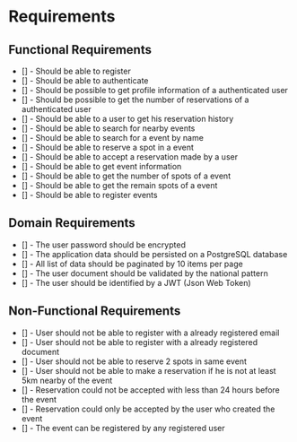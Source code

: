 # Requirements

## Functional Requirements
- [] - Should be able to register
- [] - Should be able to authenticate
- [] - Should be possible to get profile information of a authenticated user
- [] - Should be possible to get the number of reservations of a authenticated user
- [] - Should be able to a user to get his reservation history
- [] - Should be able to search for nearby events 
- [] - Should be able to search for a event by name
- [] - Should be able to reserve a spot in a event
- [] - Should be able to accept a reservation made by a user
- [] - Should be able to get event information
- [] - Should be able to get the number of spots of a event
- [] - Should be able to get the remain spots of a event
- [] - Should be able to register events

## Domain Requirements
- [] - The user password should be encrypted
- [] - The application data should be persisted on a PostgreSQL database
- [] - All list of data should be paginated by 10 items per page
- [] - The user document should be validated by the national pattern
- [] - The user should be identified by a JWT (Json Web Token)

## Non-Functional Requirements
- [] - User should not be able to register with a already registered email
- [] - User should not be able to register with a already registered document
- [] - User should not be able to reserve 2 spots in same event
- [] - User should not be able to make a reservation if he is not at least 5km nearby of the event
- [] - Reservation could not be accepted with less than 24 hours before the event
- [] - Reservation could only be accepted by the user who created the event
- [] - The event can be registered by any registered user
